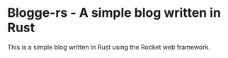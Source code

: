 # Blogge-rs - A simple blog written in Rust

This is a simple blog written in Rust using the Rocket web framework.
